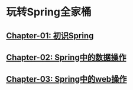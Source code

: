 # 玩转Spring全家桶

## [Chapter-01: 初识Spring](初识Spring/summary.md)

## [Chapter-02: Spring中的数据操作](Spring中的数据操作/summary.md)

## [Chapter-03: Spring中的web操作](Spring中的web操作/summary.md)